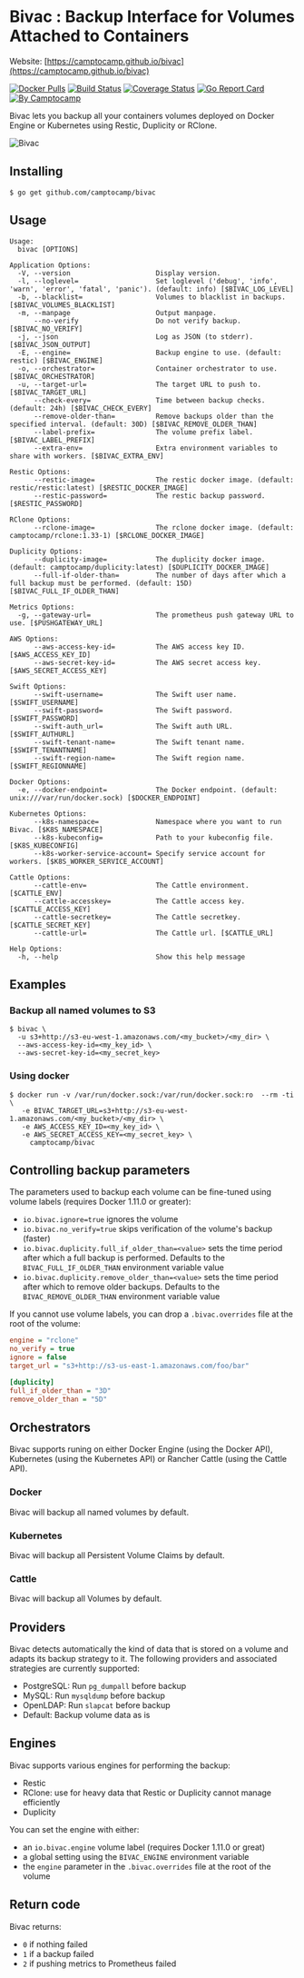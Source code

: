 Bivac : Backup Interface for Volumes Attached to Containers
===========================================================

Website: [https://camptocamp.github.io/bivac](https://camptocamp.github.io/bivac)


[![Docker Pulls](https://img.shields.io/docker/pulls/camptocamp/bivac.svg)](https://hub.docker.com/r/camptocamp/bivac/)
[![Build Status](https://img.shields.io/travis/camptocamp/bivac/master.svg)](https://travis-ci.org/camptocamp/bivac)
[![Coverage Status](https://img.shields.io/coveralls/camptocamp/bivac.svg)](https://coveralls.io/r/camptocamp/bivac?branch=master)
[![Go Report Card](https://goreportcard.com/badge/github.com/camptocamp/bivac)](https://goreportcard.com/report/github.com/camptocamp/bivac)
[![By Camptocamp](https://img.shields.io/badge/by-camptocamp-fb7047.svg)](http://www.camptocamp.com)


Bivac lets you backup all your containers volumes deployed on Docker Engine or Kubernetes using Restic, Duplicity or RClone.

![Bivac](img/bivac_small.png)


## Installing

```shell
$ go get github.com/camptocamp/bivac
```

## Usage

```shell
Usage:
  bivac [OPTIONS]

Application Options:
  -V, --version                     Display version.
  -l, --loglevel=                   Set loglevel ('debug', 'info', 'warn', 'error', 'fatal', 'panic'). (default: info) [$BIVAC_LOG_LEVEL]
  -b, --blacklist=                  Volumes to blacklist in backups. [$BIVAC_VOLUMES_BLACKLIST]
  -m, --manpage                     Output manpage.
      --no-verify                   Do not verify backup. [$BIVAC_NO_VERIFY]
  -j, --json                        Log as JSON (to stderr). [$BIVAC_JSON_OUTPUT]
  -E, --engine=                     Backup engine to use. (default: restic) [$BIVAC_ENGINE]
  -o, --orchestrator=               Container orchestrator to use. [$BIVAC_ORCHESTRATOR]
  -u, --target-url=                 The target URL to push to. [$BIVAC_TARGET_URL]
      --check-every=                Time between backup checks. (default: 24h) [$BIVAC_CHECK_EVERY]
      --remove-older-than=          Remove backups older than the specified interval. (default: 30D) [$BIVAC_REMOVE_OLDER_THAN]
      --label-prefix=               The volume prefix label. [$BIVAC_LABEL_PREFIX]
      --extra-env=                  Extra environment variables to share with workers. [$BIVAC_EXTRA_ENV]

Restic Options:
      --restic-image=               The restic docker image. (default: restic/restic:latest) [$RESTIC_DOCKER_IMAGE]
      --restic-password=            The restic backup password. [$RESTIC_PASSWORD]

RClone Options:
      --rclone-image=               The rclone docker image. (default: camptocamp/rclone:1.33-1) [$RCLONE_DOCKER_IMAGE]

Duplicity Options:
      --duplicity-image=            The duplicity docker image. (default: camptocamp/duplicity:latest) [$DUPLICITY_DOCKER_IMAGE]
      --full-if-older-than=         The number of days after which a full backup must be performed. (default: 15D) [$BIVAC_FULL_IF_OLDER_THAN]

Metrics Options:
  -g, --gateway-url=                The prometheus push gateway URL to use. [$PUSHGATEWAY_URL]

AWS Options:
      --aws-access-key-id=          The AWS access key ID. [$AWS_ACCESS_KEY_ID]
      --aws-secret-key-id=          The AWS secret access key. [$AWS_SECRET_ACCESS_KEY]

Swift Options:
      --swift-username=             The Swift user name. [$SWIFT_USERNAME]
      --swift-password=             The Swift password. [$SWIFT_PASSWORD]
      --swift-auth_url=             The Swift auth URL. [$SWIFT_AUTHURL]
      --swift-tenant-name=          The Swift tenant name. [$SWIFT_TENANTNAME]
      --swift-region-name=          The Swift region name. [$SWIFT_REGIONNAME]

Docker Options:
  -e, --docker-endpoint=            The Docker endpoint. (default: unix:///var/run/docker.sock) [$DOCKER_ENDPOINT]

Kubernetes Options:
      --k8s-namespace=              Namespace where you want to run Bivac. [$K8S_NAMESPACE]
      --k8s-kubeconfig=             Path to your kubeconfig file. [$K8S_KUBECONFIG]
      --k8s-worker-service-account= Specify service account for workers. [$K8S_WORKER_SERVICE_ACCOUNT]

Cattle Options:
      --cattle-env=                 The Cattle environment. [$CATTLE_ENV]
      --cattle-accesskey=           The Cattle access key. [$CATTLE_ACCESS_KEY]
      --cattle-secretkey=           The Cattle secretkey. [$CATTLE_SECRET_KEY]
      --cattle-url=                 The Cattle url. [$CATTLE_URL]

Help Options:
  -h, --help                        Show this help message
```

## Examples

### Backup all named volumes to S3

```shell
$ bivac \
  -u s3+http://s3-eu-west-1.amazonaws.com/<my_bucket>/<my_dir> \
  --aws-access-key-id=<my_key_id> \
  --aws-secret-key-id=<my_secret_key>
```


### Using docker

```shell
$ docker run -v /var/run/docker.sock:/var/run/docker.sock:ro  --rm -ti \
   -e BIVAC_TARGET_URL=s3+http://s3-eu-west-1.amazonaws.com/<my_bucket>/<my_dir> \
   -e AWS_ACCESS_KEY_ID=<my_key_id> \
   -e AWS_SECRET_ACCESS_KEY=<my_secret_key> \
     camptocamp/bivac
```


## Controlling backup parameters

The parameters used to backup each volume can be fine-tuned using volume labels (requires Docker 1.11.0 or greater):

- `io.bivac.ignore=true` ignores the volume
- `io.bivac.no_verify=true` skips verification of the volume's backup (faster)
- `io.bivac.duplicity.full_if_older_than=<value>` sets the time period after which a full backup is performed. Defaults to the `BIVAC_FULL_IF_OLDER_THAN` environment variable value
- `io.bivac.duplicity.remove_older_than=<value>` sets the time period after which to remove older backups. Defaults to the `BIVAC_REMOVE_OLDER_THAN` environment variable value

If you cannot use volume labels, you can drop a `.bivac.overrides` file at the root of the volume:

```ini
engine = "rclone"
no_verify = true
ignore = false
target_url = "s3+http://s3-us-east-1.amazonaws.com/foo/bar"

[duplicity]
full_if_older_than = "3D"
remove_older_than = "5D"
```

## Orchestrators

Bivac supports runing on either Docker Engine (using the Docker API), Kubernetes (using the Kubernetes API) or Rancher Cattle (using the Cattle API).

### Docker

Bivac will backup all named volumes by default.

### Kubernetes

Bivac will backup all Persistent Volume Claims by default.

### Cattle

Bivac will backup all Volumes by default.

## Providers

Bivac detects automatically the kind of data that is stored on a volume and adapts its backup strategy to it. The following providers and associated strategies are currently supported:

* PostgreSQL: Run `pg_dumpall` before backup
* MySQL: Run `mysqldump` before backup
* OpenLDAP: Run `slapcat` before backup
* Default: Backup volume data as is


## Engines

Bivac supports various engines for performing the backup:

* Restic
* RClone: use for heavy data that Restic or Duplicity cannot manage efficiently
* Duplicity

You can set the engine with either:

* an `io.bivac.engine` volume label (requires Docker 1.11.0 or great)
* a global setting using the `BIVAC_ENGINE` environment variable
* the `engine` parameter in the `.bivac.overrides` file at the root of the volume


## Return code

Bivac returns:

* `0` if nothing failed
* `1` if a backup failed
* `2` if pushing metrics to Prometheus failed
